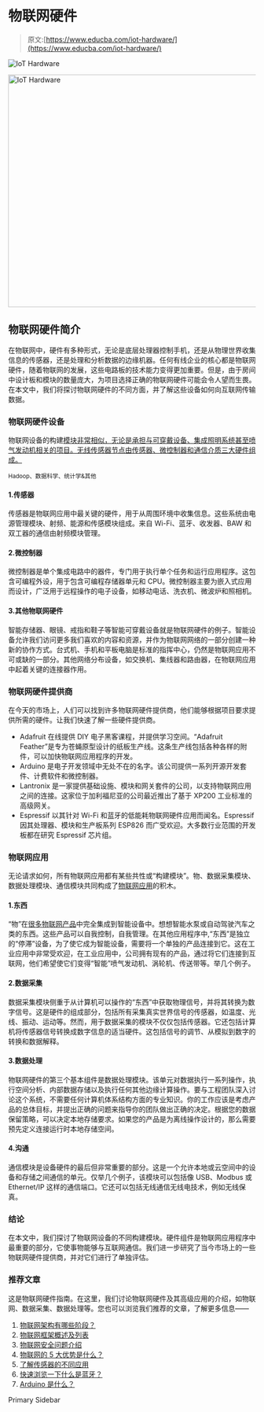 # 物联网硬件

> 原文:[https://www.educba.com/iot-hardware/](https://www.educba.com/iot-hardware/)

![IoT Hardware](../Images/6e0f447075da727a961ea51f10101cc1.png)

<noscript><img class="alignnone wp-image-263687 size-full" src="../Images/6e0f447075da727a961ea51f10101cc1.png" alt="IoT Hardware" width="848" height="473" srcset="https://cdn.educba.com/academy/wp-content/uploads/2019/12/iot-hardware-1.jpg 848w, https://cdn.educba.com/academy/wp-content/uploads/2019/12/iot-hardware-1-300x167.jpg 300w, https://cdn.educba.com/academy/wp-content/uploads/2019/12/iot-hardware-1-768x428.jpg 768w" sizes="(max-width: 848px) 100vw, 848px" data-original-src="https://cdn.educba.com/academy/wp-content/uploads/2019/12/iot-hardware-1.jpg"/></noscript>

## 物联网硬件简介

在物联网中，硬件有多种形式，无论是底层处理器控制手机，还是从物理世界收集信息的传感器，还是处理和分析数据的边缘机器。任何有线企业的核心都是物联网硬件，随着物联网的发展，这些电路板的技术能力变得更加重要。但是，由于房间中设计板和模块的数量庞大，为项目选择正确的物联网硬件可能会令人望而生畏。在本文中，我们将探讨物联网硬件的不同方面，并了解这些设备如何向互联网传输数据。

### 物联网硬件设备

物联网设备的构建[模块非常相似，无论是承担与可穿戴设备、集成照明系统甚至喷气发动机相关的项目。无线传感器节点由传感器、微控制器和通信介质三大硬件组成。](https://www.educba.com/iot-devices/)

<small>Hadoop、数据科学、统计学&其他</small>

#### 1.传感器

传感器是物联网应用中最关键的硬件，用于从周围环境中收集信息。这些系统由电源管理模块、射频、能源和传感模块组成。来自 Wi-Fi、蓝牙、收发器、BAW 和双工器的通信由射频模块管理。

#### 2.微控制器

微控制器是单个集成电路中的器件，专门用于执行单个任务和运行应用程序。这包含可编程外设，用于包含可编程存储器单元和 CPU。微控制器主要为嵌入式应用而设计，广泛用于远程操作的电子设备，如移动电话、洗衣机、微波炉和照相机。

#### 3.其他物联网硬件

智能存储器、眼镜、戒指和鞋子等智能可穿戴设备就是物联网硬件的例子。智能设备允许我们访问更多我们喜欢的内容和资源，并作为物联网网络的一部分创建一种新的协作方式。台式机、手机和平板电脑是标准的指挥中心，仍然是物联网应用不可或缺的一部分。其他网络分布设备，如交换机、集线器和路由器，在物联网应用中起着关键的连接器作用。

### 物联网硬件提供商

在今天的市场上，人们可以找到许多物联网硬件提供商，他们能够根据项目要求提供所需的硬件。让我们快速了解一些硬件提供商。

*   Adafruit 在线提供 DIY 电子黑客课程，并提供学习空间。“Adafruit Feather”是专为苍蝇原型设计的纸板生产线。这条生产线包括各种各样的附件，可以加快物联网应用程序的开发。
*   Arduino 是电子开发领域中无处不在的名字。该公司提供一系列开源开发套件、计费软件和微控制器。
*   Lantronix 是一家提供基础设施、模块和网关套件的公司，以支持物联网应用之间的连接。这家位于加利福尼亚的公司最近推出了基于 XP200 工业标准的高级网关。
*   Espressif 以其针对 Wi-Fi 和蓝牙的低能耗物联网硬件应用而闻名。Espressif 因其处理器、模块和生产板系列 ESP826 而广受欢迎。大多数行业范围的开发板都在研究 Espressif 芯片组。

### 物联网应用

无论请求如何，所有物联网应用都有某些共性或“构建模块”。物、数据采集模块、数据处理模块、通信模块共同构成了[物联网应用](https://www.educba.com/applications-of-iot/)的积木。

#### 1.东西

“物”在[很多物联网产品](https://www.educba.com/iot-products/)中完全集成到智能设备中。想想智能水泵或自动驾驶汽车之类的东西。这些产品可以自我控制，自我管理。在其他应用程序中,“东西”是独立的“停滞”设备，为了使它成为智能设备，需要将一个单独的产品连接到它。这在工业应用中非常受欢迎，在工业应用中，公司拥有现有的产品，通过将它们连接到互联网，他们希望使它们变得“智能”喷气发动机、涡轮机、传送带等。举几个例子。

#### 2.数据采集

数据采集模块侧重于从计算机可以操作的“东西”中获取物理信号，并将其转换为数字信号。这是硬件的组成部分，包括所有采集真实世界信号的传感器，如温度、光线、振动、运动等。然而，用于数据采集的模块不仅仅包括传感器。它还包括计算机将传感器信号转换成数字信息的适当硬件。这包括信号的调节、从模拟到数字的转换和数据解释。

#### 3.数据处理

物联网硬件的第三个基本组件是数据处理模块。该单元对数据执行一系列操作，执行空间分析、内部数据存储以及执行任何其他边缘计算操作。要与工程团队深入讨论这个系统，不需要任何计算机体系结构方面的专业知识。你的工作应该是考虑产品的总体目标，并提出正确的问题来指导你的团队做出正确的决定。根据您的数据保留策略，可以决定本地存储要求。如果您的产品是为离线操作设计的，那么需要预先定义连接运行时本地存储空间。

#### 4.沟通

通信模块是设备硬件的最后但非常重要的部分。这是一个允许本地或云空间中的设备和存储之间通信的单元。仅举几个例子，该模块可以包括像 USB、Modbus 或 Ethernet/IP 这样的通信端口。它还可以包括无线通信无线电技术，例如无线保真。

### 结论

在本文中，我们探讨了物联网设备的不同构建模块。硬件组件是物联网应用程序中最重要的部分，它使事物能够与互联网通信。我们进一步研究了当今市场上的一些物联网硬件提供商，并对它们进行了单独评估。

### 推荐文章

这是物联网硬件指南。在这里，我们讨论物联网硬件及其高级应用的介绍，如物联网、数据采集、数据处理等。您也可以浏览我们推荐的文章，了解更多信息——

1.  [物联网架构有哪些阶段？](https://www.educba.com/iot-architecture/)
2.  [物联网框架概述及列表](https://www.educba.com/iot-framework/)
3.  [物联网安全问题介绍](https://www.educba.com/iot-security-issues/)
4.  [物联网的 5 大优势是什么？](https://www.educba.com/benefits-of-iot/)
5.  [了解传感器的不同应用](https://www.educba.com/applications-of-sensors/)
6.  [快速浏览一下什么是蓝牙？](https://www.educba.com/what-is-bluetooth/)
7.  [Arduino 是什么？](https://www.educba.com/what-is-arduino/)

<footer class="entry-footer">

<aside class="sidebar sidebar-primary widget-area" role="complementary" aria-label="Primary Sidebar">Primary Sidebar</aside>

</footer>